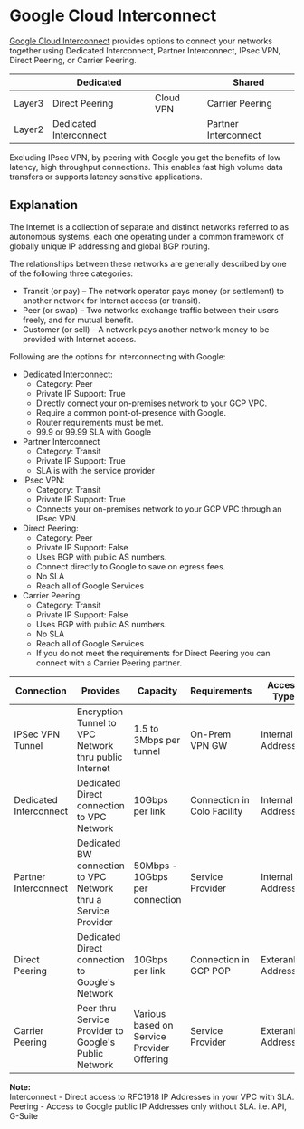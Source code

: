 # Google Cloud Interconnect

[Google Cloud Interconnect](https://cloud.google.com/interconnect/) provides options to connect your networks together using Dedicated Interconnect, Partner Interconnect, IPsec VPN, Direct Peering, or Carrier Peering.

|        | Dedicated              |           | Shared               |
|--------|------------------------|-----------|----------------------|
| Layer3 | Direct Peering         | Cloud VPN | Carrier Peering      |
| Layer2 | Dedicated Interconnect |           | Partner Interconnect |

Excluding IPsec VPN, by peering with Google you get the benefits of low latency, high throughput connections. This enables fast high volume data transfers or supports latency sensitive applications.

## Explanation

The Internet is a collection of separate and distinct networks referred to as autonomous systems, each one operating under a common framework of globally unique IP addressing and global BGP routing.

The relationships between these networks are generally described by one of the following three categories:

* Transit (or pay) – The network operator pays money (or settlement) to another network for Internet access (or transit).
* Peer (or swap) – Two networks exchange traffic between their users freely, and for mutual benefit.
* Customer (or sell) – A network pays another network money to be provided with Internet access.

Following are the options for interconnecting with Google:

* Dedicated Interconnect:
  * Category: Peer
  * Private IP Support: True
  * Directly connect your on-premises network to your GCP VPC.
  * Require a common point-of-presence with Google.
  * Router requirements must be met.
  * 99.9 or 99.99 SLA with Google
* Partner Interconnect
  * Category: Transit
  * Private IP Support: True
  * SLA is with the service provider
* IPsec VPN:
  * Category: Transit
  * Private IP Support: True
  * Connects your on-premises network to your GCP VPC through an IPsec VPN.
* Direct Peering:
  * Category: Peer
  * Private IP Support: False
  * Uses BGP with public AS numbers.
  * Connect directly to Google to save on egress fees.
  * No SLA
  * Reach all of Google Services
* Carrier Peering:
  * Category: Transit
  * Private IP Support: False
  * Uses BGP with public AS numbers.
  * No SLA
  * Reach all of Google Services
  * If you do not meet the requirements for Direct Peering you can connect with a Carrier Peering partner.

| Connection       | Provides                                              | Capacity                | Requirements   | Access Type |
|------------------|-------------------------------------------------------|-------------------------|----------------|-------------|
| IPSec VPN Tunnel | Encryption Tunnel to VPC Network thru public Internet | 1.5 to 3Mbps per tunnel | On-Prem VPN GW | Internal IP Addresses |
| Dedicated Interconnect | Dedicated Direct connection to VPC Network | 10Gbps per link | Connection in Colo Facility | Internal IP Addresses |
| Partner Interconnect | Dedicated BW connection to VPC Network thru a Service Provider | 50Mbps - 10Gbps per connection | Service Provider | Internal IP Addresses |
| Direct Peering | Dedicated Direct connection to Google's Network | 10Gbps per link | Connection in GCP POP | Exteranl IP Addresses |
| Carrier Peering | Peer thru Service Provider to Google's Public Network | Various based on Service Provider Offering | Service Provider | Exteranl IP Addresses |

__Note:__  
Interconnect - Direct access to RFC1918 IP Addresses in your VPC with SLA.  
Peering - Access to Google public IP Addresses only without SLA. i.e. API, G-Suite

